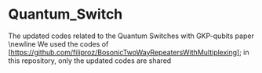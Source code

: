 # Quantum_Switch
The updated codes related to the Quantum Switches with GKP-qubits paper
\newline
We used the codes of [https://github.com/filiproz/BosonicTwoWayRepeatersWithMultiplexing]; in this repository, only the updated codes are shared
